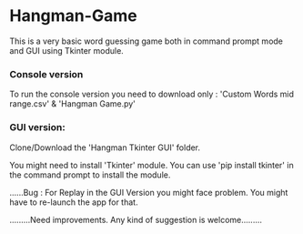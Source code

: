 # Hangman-Game

This is a very basic word guessing game both in command prompt mode and GUI using Tkinter module.

### Console version


To run the console version you need to download only :  'Custom Words mid range.csv' & 'Hangman Game.py'
                                            
                                                            
### GUI version:

Clone/Download the 'Hangman Tkinter GUI' folder.

You might need to install 'Tkinter' module. You can use 'pip install tkinter' in the command prompt to install the module.

......Bug : For Replay in the GUI Version you might face problem. You might have to re-launch the app for that.


.........Need improvements. Any kind of suggestion is welcome.........

